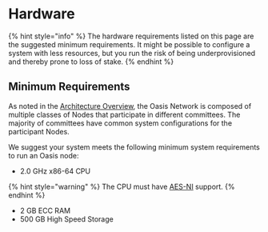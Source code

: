 # Hardware

{% hint style="info" %}
The hardware requirements listed on this page are the suggested minimum requirements. It might be possible to configure a system with less resources, but you run the risk of being underprovisioned and thereby prone to loss of stake.
{% endhint %}

## Minimum Requirements <a id="suggested-minimum-configurations"></a>

As noted in the [Architecture Overview](), the Oasis Network is composed of multiple classes of Nodes that participate in different committees. The majority of committees have common system configurations for the participant Nodes.

We suggest your system meets the following minimum system requirements to run an Oasis node:

* 2.0 GHz x86-64 CPU

{% hint style="warning" %}
The CPU must have [AES-NI](https://en.wikipedia.org/wiki/AES_instruction_set) support.
{% endhint %}

* 2 GB ECC RAM
* 500 GB High Speed Storage


